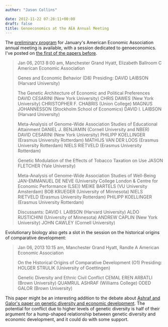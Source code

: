 ```yaml
---
author: "Jason Collins"

date: 2012-11-22 07:28:11+00:00
draft: false
title: Genoeconomics at the AEA Annual Meeting
---
```


The [preliminary program](http://www.aeaweb.org/aea/2013conference/program/preliminary.php) for January's American Economic Association annual meeting is available, with a session dedicated to genoeconomics. I've posted on [the first of the papers before](https://www.jasoncollins.blog/the-genetic-architecture-of-economic-and-political-preferences/).


<blockquote>Jan 06, 2013 8:00 am, Manchester Grand Hyatt, Elizabeth Ballroom C
American Economic Association

Genes and Economic Behavior (D8)
Presiding: DAVID LAIBSON (Harvard University)

The Genetic Architecture of Economic and Political Preferences
DAVID CESARINI (New York University)
CHRIS DAWES (New York University)
CHRISTOPHER F. CHABRIS (Union College)
MAGNUS JOHANNESSON (Stockholm School of Economics)
DAVID I. LAIBSON (Harvard University)

Meta-Analysis of Genome-Wide Association Studies of Educational Attainment
DANIEL J. BENJAMIN (Cornell University and NBER)
DAVID CESARINI (New York University)
PHILIPP KOELLINGER (Erasmus University Rotterdam)
MATHIJS VAN DER LOOS (Erasmus University Rotterdam)
NIELS RIETVELD (Erasmus University Rotterdam)

Genetic Modulation of the Effects of Tobacco Taxation on Use
JASON FLETCHER (Yale University)

Meta-Analysis of Genome-Wide Association Studies of Well-Being
JAN-EMMANUEL DE NEVE (University College London & Centre for Economic Performance (LSE))
MEIKE BARTELS (VU University Amsterdam)
BOB KRUEGER (University of Minnesota)
NIELS RIETVELD (Erasmus University Rotterdam)
PHILIPP KOELLINGER (Erasmus University Rotterdam)

Discussants:
DAVID I. LAIBSON (Harvard University)
ALDO RUSTICHINI (University of Minnesota)
ANDREW CAPLIN (New York University)
JOHN CAWLEY (Cornell University)</blockquote>


Evolutionary biology also gets a slot in the session on the historical origins of comparative development:


<blockquote>Jan 06, 2013 10:15 am, Manchester Grand Hyatt, Randle A
American Economic Association

On the Historical Origins of Comparative Development (O1)
Presiding: HOLGER STRULIK (University of Goettingen)

Genetic Diversity and Ethnic Civil Conflict
CEMAL EREN ARBATLI (Brown University)
QUAMRUL ASHRAF (Williams College)
ODED GALOR (Brown University)</blockquote>


This paper might be an interesting addition to the debate about [Ashraf and Galor's paper on genetic diversity and economic development](https://www.jasoncollins.blog/harvard-academics-on-genetic-diversity-and-economic-development/). The potential for conflict due to higher levels of genetic diversity is half of their argument for a hump-shaped relationship between genetic diversity and economic development, and it could do with some support.
